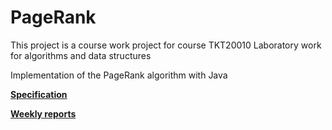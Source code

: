 # PageRank

This project is a course work project for course TKT20010 Laboratory work for algorithms and data structures

Implementation of the PageRank algorithm with Java


[**Specification**](https://github.com/ConstantKrieg/PageRank/blob/master/doc/specification.md)

[**Weekly reports**](https://github.com/ConstantKrieg/PageRank/tree/master/doc/weekly%20reports)



